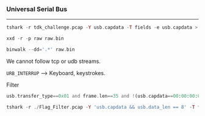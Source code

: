 ### Universal Serial Bus

---

```php
tshark -r tdk_challenge.pcap -Y usb.capdata -T fields -e usb.capdata > raw

xxd -r -p raw raw.bin

binwalk --dd='.*' raw.bin 
```

We cannot follow tcp or udb streams. 

`URB_INTERRUP` --> Keyboard, keystrokes.

Filter
```php
usb.transfer_type==0x01 and frame.len==35 and !(usb.capdata==00:00:00:00:00:00:00:00)
```
```php
tshark -r ./Flag_Filter.pcap -Y 'usb.capdata && usb.data_len == 8' -T fields -e usb.capdata | sed 's/../:&/g2' > keystroke.txt
```

